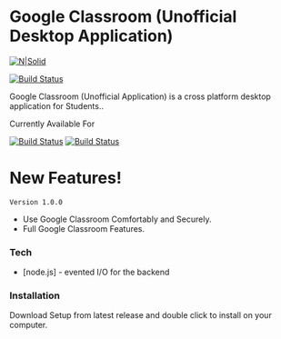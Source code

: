 # Google Classroom (Unofficial Desktop Application)

[![N|Solid](https://himelrana-swe.com/brand/himelrana.png)](https://himelrana-swe.com)

[![Build Status](https://travis-ci.org/joemccann/dillinger.svg?branch=master)](https://himelrana-swe.com)

Google Classroom (Unofficial Application) is a cross platform desktop application for Students..

Currently Available For

[![Build Status](https://himelrana-swe.com/brand/linux.png)](https://github.com/himelrana-swe/Google-Classroom/releases) [![Build Status](https://himelrana-swe.com/brand/windows.png)](https://github.com/himelrana-swe/Google-Classroom/releases)

# New Features!
    Version 1.0.0
  - Use Google Classroom Comfortably and  Securely.
  - Full Google Classroom Features.

### Tech
* [node.js] - evented I/O for the backend

### Installation
Download Setup from latest release and double click to install on your computer.
